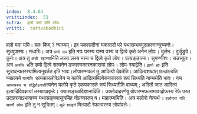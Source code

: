 ```yaml
---
index:  8.4.64
vrittiindex:  51
sutra:  हलो यमां यमि लोपः
vritti:  tattvabodhini 
---
```


हलो यमां यमि। हलः किम् ? न्याय्यम्। इह यकारादीनां यकारादौ परे यथासम्भवमुदाहरणान्युच्यन्ते। सुध्युपास्यः। मध्वरिः। अत्र `यणो मय` इति मयः परस्य यस्य वस्य च द्वित्वे कृते अनेन लोपः। दुर्लभः। दुर्ञुङुवे। कुर्मः। अत्र तु `अचो रहाभ्या`मिति लस्य ञस्य मस्य च द्वित्वे कृते लोपः। प्रत्यङ्ङात्मा। सुगण्णीशः। सन्नच्युतः। अत्र `अनचि चे`ति ङमो द्वित्वे सत्यनेन ङकारणकारनकाराणां लोपः। लोपः स्याद्वेति। `झयो ह्मः` इति सूत्रादन्यतरस्यामित्यनुवर्तत इति भावः।लोपारम्भफलं तु आदित्यो देवतेति। आदित्यशब्दात् `दित्यदित्ये`ति ण्यप्रत्यये `यस्येति चे`त्यकारलोपेऽनेन च यलोपे आदित्यमित्येकयकारकं रूपं सिध्यति नान्यथेति भावः। नच `आपत्यस्य च तद्धितेऽनाती`त्यनेन यलोपे कृते एकयकारकं रूपं सिध्यतीति वाच्यम् ; अदितौ जात आदित्य इत्यादिविवक्षायां तस्याऽप्रवृत्तेः। यथासङ्ख्यविज्ञानादिति। उक्तोदाहरणेषु वोपारम्भफलाभावाद्रोफस्य रेफे परत उदाहरणाऽभावाच्च यथासङ्क्यासूत्रमिह नोप्रन्यस्तम् ष। माहात्म्यमिति। अत्र मलोपो नेत्यर्थः। `हलोयरां यरि सवर्णे लोपः` इति तु न सूत्रितम्। `मूर्ध्रः` `शार्ङ्ग` मित्यादौ रेफात्परस्य लोपांपत्तेः। 

